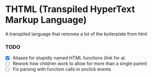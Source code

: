 # THTML (Transpiled HyperText Markup Language)

A transpiled language that removes a lot of the boilerplate from html

### TODO

- [x] Aliases for stupidly named HTML functions (link for a)
- [ ] Rework how children work to allow for more than a single parent
- [ ] Fix parsing with function calls in onclick events

